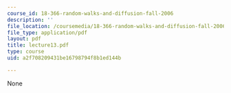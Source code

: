 ```yaml
---
course_id: 18-366-random-walks-and-diffusion-fall-2006
description: ''
file_location: /coursemedia/18-366-random-walks-and-diffusion-fall-2006/a2f708209431be16798794f8b1ed144b_lecture13.pdf
file_type: application/pdf
layout: pdf
title: lecture13.pdf
type: course
uid: a2f708209431be16798794f8b1ed144b

---
```

None